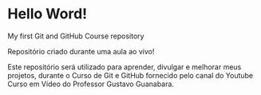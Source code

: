 # Hello Word!
 My first Git and GitHub Course repository

 Repositório criado durante uma aula ao vivo!

 Este repositório será utilizado para aprender, divulgar e melhorar meus projetos, durante o Curso de Git e GitHub fornecido pelo canal do Youtube Curso em Vídeo do Professor Gustavo Guanabara.
